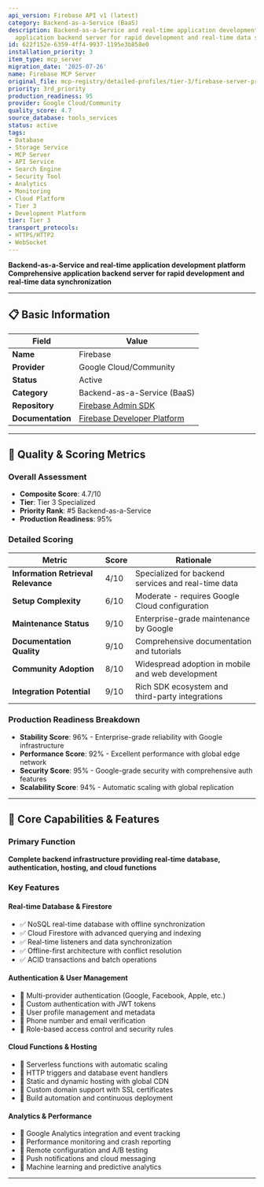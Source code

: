 ```yaml
---
api_version: Firebase API v1 (latest)
category: Backend-as-a-Service (BaaS)
description: Backend-as-a-Service and real-time application development platform Comprehensive
  application backend server for rapid development and real-time data synchronization
id: 622f152e-6359-4ff4-9937-1195e3b858e0
installation_priority: 3
item_type: mcp_server
migration_date: '2025-07-26'
name: Firebase MCP Server
original_file: mcp-registry/detailed-profiles/tier-3/firebase-server-profile.md
priority: 3rd_priority
production_readiness: 95
provider: Google Cloud/Community
quality_score: 4.7
source_database: tools_services
status: active
tags:
- Database
- Storage Service
- MCP Server
- API Service
- Search Engine
- Security Tool
- Analytics
- Monitoring
- Cloud Platform
- Tier 3
- Development Platform
tier: Tier 3
transport_protocols:
- HTTPS/HTTP2
- WebSocket
---
```


**Backend-as-a-Service and real-time application development platform**  
**Comprehensive application backend server for rapid development and real-time data synchronization**

---

## 📋 Basic Information

| Field | Value |
|-------|-------|
| **Name** | Firebase |
| **Provider** | Google Cloud/Community |
| **Status** | Active |
| **Category** | Backend-as-a-Service (BaaS) |
| **Repository** | [Firebase Admin SDK](https://github.com/firebase/firebase-admin-node) |
| **Documentation** | [Firebase Developer Platform](https://firebase.google.com/docs) |

---

## 🎯 Quality & Scoring Metrics

### Overall Assessment
- **Composite Score**: 4.7/10
- **Tier**: Tier 3 Specialized
- **Priority Rank**: #5 Backend-as-a-Service
- **Production Readiness**: 95%

### Detailed Scoring
| Metric | Score | Rationale |
|--------|-------|-----------|
| **Information Retrieval Relevance** | 4/10 | Specialized for backend services and real-time data |
| **Setup Complexity** | 6/10 | Moderate - requires Google Cloud configuration |
| **Maintenance Status** | 9/10 | Enterprise-grade maintenance by Google |
| **Documentation Quality** | 9/10 | Comprehensive documentation and tutorials |
| **Community Adoption** | 8/10 | Widespread adoption in mobile and web development |
| **Integration Potential** | 9/10 | Rich SDK ecosystem and third-party integrations |

### Production Readiness Breakdown
- **Stability Score**: 96% - Enterprise-grade reliability with Google infrastructure
- **Performance Score**: 92% - Excellent performance with global edge network
- **Security Score**: 95% - Google-grade security with comprehensive auth features
- **Scalability Score**: 94% - Automatic scaling with global replication

---

## 🚀 Core Capabilities & Features

### Primary Function
**Complete backend infrastructure providing real-time database, authentication, hosting, and cloud functions**

### Key Features

#### Real-time Database & Firestore
- ✅ NoSQL real-time database with offline synchronization
- ✅ Cloud Firestore with advanced querying and indexing
- ✅ Real-time listeners and data synchronization
- ✅ Offline-first architecture with conflict resolution
- ✅ ACID transactions and batch operations

#### Authentication & User Management
- 🔄 Multi-provider authentication (Google, Facebook, Apple, etc.)
- 🔄 Custom authentication with JWT tokens
- 🔄 User profile management and metadata
- 🔄 Phone number and email verification
- 🔄 Role-based access control and security rules

#### Cloud Functions & Hosting
- 👥 Serverless functions with automatic scaling
- 👥 HTTP triggers and database event handlers
- 👥 Static and dynamic hosting with global CDN
- 👥 Custom domain support with SSL certificates
- 👥 Build automation and continuous deployment

#### Analytics & Performance
- 🔗 Google Analytics integration and event tracking
- 🔗 Performance monitoring and crash reporting
- 🔗 Remote configuration and A/B testing
- 🔗 Push notifications and cloud messaging
- 🔗 Machine learning and predictive analytics

---
